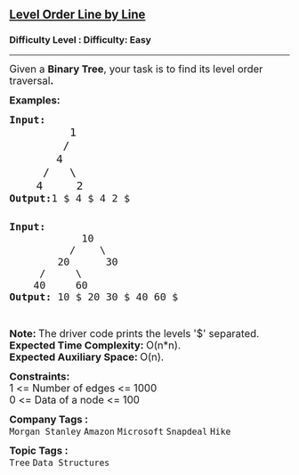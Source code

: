 <h2><a href="https://www.geeksforgeeks.org/problems/level-order-traversal-line-by-line/1?page=1&sortBy=latest">Level Order Line by Line</a></h2><h3>Difficulty Level : Difficulty: Easy</h3><hr><div class="problems_problem_content__Xm_eO"><p><span style="font-size: 18px;">Given a <strong>Binary Tree</strong>, your task is to find its level order traversal<strong>.</strong><br></span></p>
<p><span style="font-size: 18px;"><strong>Examples:</strong></span></p>
<pre><span style="font-size: 18px;"><strong>Input:
</strong>&nbsp; &nbsp; &nbsp; &nbsp;   </span><span style="font-size: 20px;">1
 &nbsp; &nbsp; &nbsp; &nbsp;/
 &nbsp; &nbsp;&nbsp; &nbsp;4
 &nbsp; &nbsp; /&nbsp; &nbsp;\
 &nbsp; &nbsp;4&nbsp; &nbsp;  2</span><span style="font-size: 18px;">
<strong>Output:</strong>1 $ 4 $ 4 2 $</span>

</pre>
<pre><span style="font-size: 18px;"><strong>Input:
</strong>&nbsp;&nbsp;&nbsp;&nbsp;&nbsp;&nbsp;&nbsp;&nbsp;&nbsp;&nbsp;&nbsp; 10
 &nbsp;&nbsp;&nbsp;&nbsp;     /&nbsp;&nbsp;&nbsp; \
 &nbsp;&nbsp;&nbsp;&nbsp;&nbsp;&nbsp;&nbsp;20&nbsp;&nbsp;&nbsp;&nbsp;&nbsp;&nbsp;30
 &nbsp;&nbsp;&nbsp; /&nbsp;&nbsp;&nbsp;&nbsp;&nbsp;\
 &nbsp;&nbsp; 40&nbsp;&nbsp;&nbsp;&nbsp; 60
<strong>Output: </strong>10 $ 20 30 $ 40 60 $
</span></pre>
<p>&nbsp;</p>
<p><span style="font-size: 18px;"><strong>Note:&nbsp;</strong>The driver code prints the levels '$' separated.<br><strong>Expected Time Complexity:&nbsp;</strong>O(n*n).<br><strong>Expected Auxiliary Space:&nbsp;</strong>O(n).</span></p>
<p><span style="font-size: 18px;"><strong>Constraints:</strong><br>1 &lt;= Number of edges &lt;= 1000<br>0 &lt;= Data of a node &lt;= 100</span></p></div><p><span style=font-size:18px><strong>Company Tags : </strong><br><code>Morgan Stanley</code>&nbsp;<code>Amazon</code>&nbsp;<code>Microsoft</code>&nbsp;<code>Snapdeal</code>&nbsp;<code>Hike</code>&nbsp;<br><p><span style=font-size:18px><strong>Topic Tags : </strong><br><code>Tree</code>&nbsp;<code>Data Structures</code>&nbsp;